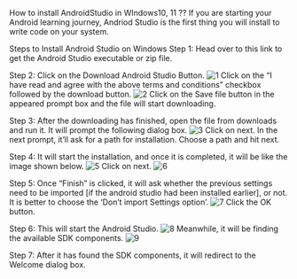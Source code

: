 How to install AndroidStudio in WIndows10, 11 ??
If you are starting your Android learning journey, Andriod Studio is the first thing you will install to write code on your system. 

Steps to Install Android Studio on Windows
Step 1: Head over to this link to get the Android Studio executable or zip file. 

Step 2: Click on the Download Android Studio Button. 
![1](https://github.com/user-attachments/assets/5a6893f9-2db2-4472-b57c-da94336cd8c8)
Click on the “I have read and agree with the above terms and conditions” checkbox followed by the download button.
![2](https://github.com/user-attachments/assets/ca7f9fa1-0f44-4f8b-b042-d35e00e54f07)
Click on the Save file button in the appeared prompt box and the file will start downloading. 

Step 3: After the downloading has finished, open the file from downloads and run it. It will prompt the following dialog box. 
![3](https://github.com/user-attachments/assets/5dee9936-30e6-4aa2-bd25-eaa2ecb55f7b)
Click on next. In the next prompt, it’ll ask for a path for installation. Choose a path and hit next. 

Step 4: It will start the installation, and once it is completed, it will be like the image shown below. 
![5](https://github.com/user-attachments/assets/03f5d140-31b6-4efe-9575-d08f03684c1e)
Click on next.
![6](https://github.com/user-attachments/assets/6a228603-c00a-47da-ac12-f55be094b75a)

Step 5: Once “Finish” is clicked, it will ask whether the previous settings need to be imported [if the android studio had been installed earlier], or not.
It is better to choose the ‘Don’t import Settings option’. 
![7](https://github.com/user-attachments/assets/b10e22e3-2ec9-4907-a78d-862eda8b6759)
Click the OK button. 

Step 6: This will start the Android Studio. 
![8](https://github.com/user-attachments/assets/acef8058-9df4-46dd-b3c0-ed2a5d69b931)
Meanwhile, it will be finding the available SDK components.
![9](https://github.com/user-attachments/assets/e88f6179-33c1-4a04-ae4d-58e88cc0783b)

Step 7: After it has found the SDK components, it will redirect to the Welcome dialog box. 








